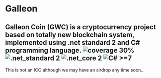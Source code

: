 # Galleon
Galleon Coin (GWC) is a cryptocurrency project based on totally new blockchain system, implemented using .net standard 2 and C# programming language.
![coverage 30%](https://img.shields.io/badge/coverage-30%-yellow.svg) 
![.net_standard 2](https://img.shields.io/badge/.net_standard-2-blue.svg)
![.net_core 2](https://img.shields.io/badge/.net_core-2-blue.svg)
![C# >=7](https://img.shields.io/badge/C#->=7-blue.svg)
----------------------------------------------

This is not an ICO although we may have an airdrop any time soon...
